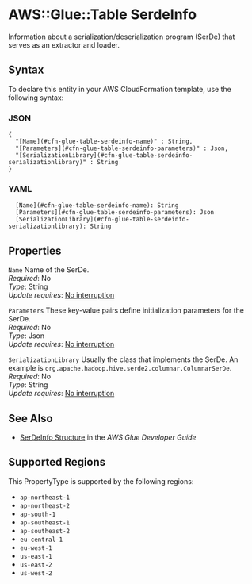 # AWS::Glue::Table SerdeInfo<a name="aws-properties-glue-table-serdeinfo"></a>

Information about a serialization/deserialization program \(SerDe\) that serves as an extractor and loader\.

## Syntax<a name="aws-properties-glue-table-serdeinfo-syntax"></a>

To declare this entity in your AWS CloudFormation template, use the following syntax:

### JSON<a name="aws-properties-glue-table-serdeinfo-syntax.json"></a>

```
{
  "[Name](#cfn-glue-table-serdeinfo-name)" : String,
  "[Parameters](#cfn-glue-table-serdeinfo-parameters)" : Json,
  "[SerializationLibrary](#cfn-glue-table-serdeinfo-serializationlibrary)" : String
}
```

### YAML<a name="aws-properties-glue-table-serdeinfo-syntax.yaml"></a>

```
  [Name](#cfn-glue-table-serdeinfo-name): String
  [Parameters](#cfn-glue-table-serdeinfo-parameters): Json
  [SerializationLibrary](#cfn-glue-table-serdeinfo-serializationlibrary): String
```

## Properties<a name="aws-properties-glue-table-serdeinfo-properties"></a>

`Name`  <a name="cfn-glue-table-serdeinfo-name"></a>
Name of the SerDe\.  
*Required*: No  
*Type*: String  
*Update requires*: [No interruption](https://docs.aws.amazon.com/AWSCloudFormation/latest/UserGuide/using-cfn-updating-stacks-update-behaviors.html#update-no-interrupt)

`Parameters`  <a name="cfn-glue-table-serdeinfo-parameters"></a>
These key\-value pairs define initialization parameters for the SerDe\.  
*Required*: No  
*Type*: Json  
*Update requires*: [No interruption](https://docs.aws.amazon.com/AWSCloudFormation/latest/UserGuide/using-cfn-updating-stacks-update-behaviors.html#update-no-interrupt)

`SerializationLibrary`  <a name="cfn-glue-table-serdeinfo-serializationlibrary"></a>
Usually the class that implements the SerDe\. An example is `org.apache.hadoop.hive.serde2.columnar.ColumnarSerDe`\.  
*Required*: No  
*Type*: String  
*Update requires*: [No interruption](https://docs.aws.amazon.com/AWSCloudFormation/latest/UserGuide/using-cfn-updating-stacks-update-behaviors.html#update-no-interrupt)

## See Also<a name="aws-properties-glue-table-serdeinfo--seealso"></a>
+  [SerDeInfo Structure](https://docs.aws.amazon.com/glue/latest/dg/aws-glue-api-catalog-tables.html#aws-glue-api-catalog-tables-SerDeInfo) in the *AWS Glue Developer Guide* 

## Supported Regions

This PropertyType is supported by the following regions:

- `ap-northeast-1`
- `ap-northeast-2`
- `ap-south-1`
- `ap-southeast-1`
- `ap-southeast-2`
- `eu-central-1`
- `eu-west-1`
- `us-east-1`
- `us-east-2`
- `us-west-2`
